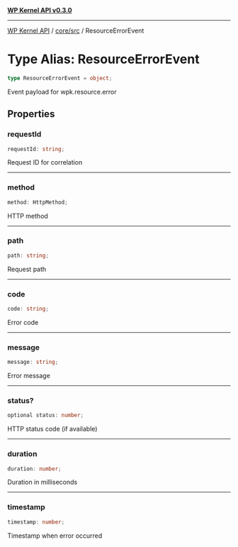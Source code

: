 [**WP Kernel API v0.3.0**](../../../README.md)

---

[WP Kernel API](../../../README.md) / [core/src](../README.md) / ResourceErrorEvent

# Type Alias: ResourceErrorEvent

```ts
type ResourceErrorEvent = object;
```

Event payload for wpk.resource.error

## Properties

### requestId

```ts
requestId: string;
```

Request ID for correlation

---

### method

```ts
method: HttpMethod;
```

HTTP method

---

### path

```ts
path: string;
```

Request path

---

### code

```ts
code: string;
```

Error code

---

### message

```ts
message: string;
```

Error message

---

### status?

```ts
optional status: number;
```

HTTP status code (if available)

---

### duration

```ts
duration: number;
```

Duration in milliseconds

---

### timestamp

```ts
timestamp: number;
```

Timestamp when error occurred
